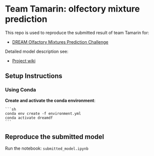 # Team Tamarin: olfectory mixture prediction

This repo is used to reproduce the submitted result of team Tamarin for:
- [DREAM Olfactory Mixtures Prediction Challenge](https://www.synapse.org/Synapse:syn53470621/wiki/627282)

Detailed model description see:
- [Project wiki](https://www.synapse.org/Synapse:syn61846935/wiki/629226)

## Setup Instructions

### Using Conda

**Create and activate the conda environment**:

    ```sh
    conda env create -f environment.yml
    conda activate dreamdf
    ```

## Reproduce the submitted model

Run the notebook: `submitted_model.ipynb`

